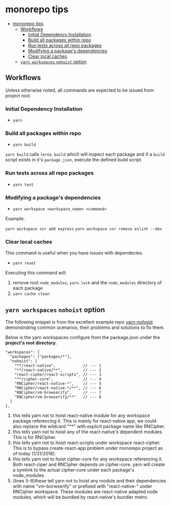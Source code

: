 # monorepo tips

- [monorepo tips](#monorepo-tips)
  - [Workflows](#workflows)
    - [Initial Dependency Installation](#initial-dependency-installation)
    - [Build all packages within repo](#build-all-packages-within-repo)
    - [Run tests across all repo packages](#run-tests-across-all-repo-packages)
    - [Modifying a package's dependencies](#modifying-a-packages-dependencies)
    - [Clear local caches](#clear-local-caches)
  - [`yarn workspaces` `nohoist` option](#yarn-workspaces-nohoist-option)

## Workflows
Unless otherwise noted, all commands are expected to be issued from project root.

### Initial Dependency Installation
- `yarn`

### Build all packages within repo
- `yarn build`

`yarn build` calls `lerna build` which will inspect each package and if a `build` script exists in it's `package.json`, execute the defined build script.

### Run tests across all repo packages
- `yarn test`

### Modifying a package's dependencies

- `yarn workspace <workspace_name> <command>`

Example:

`yarn workspace ssr add express`
`yarn workspace ssr remove eslint --dev`

### Clear local caches
This command is useful when you have issues with dependecies.

- `yarn reset`

Executing this command will:
1. remove root `node_modules`, `yarn.lock` and the `node_modules` directory of each package
2. `yarn cache clean`

## `yarn workspaces` `nohoist` option

The following snippet is from the excellent example repo [yarn-nohoist] demonstrating common scenarios, their problems and solutions to fix them.


Below is the yarn workspaces configure from the package.json under the **project's root directory**.

```
"workspaces": {
  "packages": ["packages/*"],     
  "nohoist": [
    "**/react-native",            // --- 1
    "**/react-native/**",         // --- 2
    "react-cipher/react-scripts", // --- 3
    "**/cipher-core",             // --- 4
    "RNCipher/react-native-*",    // --- 5
    "RNCipher/react-native-*/**", // --- 6
    "RNCipher/vm-browserify",     // --- 7
    "RNCipher/vm-browserify/**"   // --- 8
  ]
},
```

1. this tells yarn not to hoist react-native module for any workspace package referencing it. This is mainly for react-native app, we could also replace the wildcard "**" with explicit package name like RNCipher.
2. this tells yarn not to hoist any of the react-native's dependent modules. This is for RNCipher.
3. this tells yarn not to hoist react-scripts under workspace react-cipher. This is to bypass create-react-app problem under monorepo project as of today (1/31/2018).
4. this tells yarn not to hoist cipher-core for any workspace referencing it. Both react-ciper and RNCipher depends on cipher-core. yarn will create a symlink to the actual cipher-core under each package's node_modules.
5. (lines 5-8)these tell yarn not to hoist any module and their dependencies with name "vm-borwserify" or prefixed with "react-native-" under RNCipher workspace. These modules are react-native adapted node modules, which will be bundled by react-native's bundler metro.

[yarn-nohoist]: https://github.com/connectdotz/yarn-nohoist-examples.git
